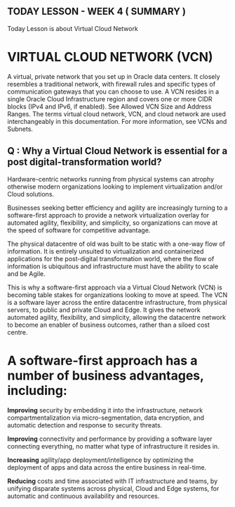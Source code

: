 ## TODAY LESSON - WEEK 4 ( SUMMARY )

Today Lesson is about Virtual Cloud Network


# VIRTUAL CLOUD NETWORK (VCN)

A virtual, private network that you set up in Oracle data centers. It closely resembles a traditional network, with firewall rules and specific types of communication gateways that you can choose to use. A VCN resides in a single Oracle Cloud Infrastructure region and covers one or more CIDR blocks (IPv4 and IPv6, if enabled). See Allowed VCN Size and Address Ranges. The terms virtual cloud network, VCN, and cloud network are used interchangeably in this documentation. For more information, see VCNs and Subnets.

## Q : Why a Virtual Cloud Network is essential for a post digital-transformation world?

Hardware-centric networks running from physical systems can atrophy otherwise modern organizations looking to implement virtualization and/or Cloud solutions.

Businesses seeking better efficiency and agility are increasingly turning to a software-first approach to provide a network virtualization overlay for automated agility, flexibility, and simplicity, so organizations can move at the speed of software for competitive advantage.

The physical datacentre of old was built to be static with a one-way flow of information. It is entirely unsuited to virtualization and containerized applications for the post-digital transformation world, where the flow of information is ubiquitous and infrastructure must have the ability to scale and be Agile.

This is why a software-first approach via a Virtual Cloud Network (VCN) is becoming table stakes for organizations looking to move at speed. The VCN is a software layer across the entire datacentre infrastructure, from physical servers, to public and private Cloud and Edge. It gives the network automated agility, flexibility, and simplicity, allowing the datacentre network to become an enabler of business outcomes, rather than a siloed cost centre.

# A software-first approach has a number of business advantages, including:

**Improving** security by embedding it into the infrastructure, network compartmentalization via micro-segmentation, data encryption, and automatic detection and response to security threats.

**Improving** connectivity and performance by providing a software layer connecting everything, no matter what type of infrastructure it resides in.

**Increasing** agility/app deployment/intelligence by optimizing the deployment of apps and data across the entire business in real-time.

**Reducing** costs and time associated with IT infrastructure and teams, by unifying disparate systems across physical, Cloud and Edge systems, for automatic and continuous availability and resources.

